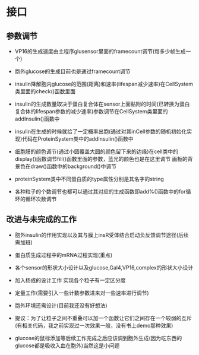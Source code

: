 # 接口  

## 参数调节

+ VP16的生成速度由主程序glusensor里面的framecount调节(每多少帧生成一个)  

+ 胞外glucose的生成目前也是通过framecount调节

+ insulin降解胞内glucose的范围(距离)和速率(lifespan减少速率)在CellSystem类里面的check()函数里面

+ insulin的生成数量取决于蛋白复合体在sensor上面黏附的时间(已转换为蛋白复合体的lifespan参数的减少速率)参数调节在CellSystem类里面的addInsulin()函数中

+ insulin在生成的时候就给了一定概率出胞(通过对其inCell参数的随机初始化实现)代码在ProteinSystem类中的addInsulin()函数中  

+ 细胞膜的颜色调节(通过小圆覆盖大圆的颜色留下来的边缘)在cell类中的display()函数调节fill()函数里面的参数，蓝光的颜色也是在这里调节  画板的背景色在draw()函数中的background()中调节

+ proteinSystem类中不同蛋白质的type属性分别是其名字的string

+ 各种粒子的个数调节也都可以通过其对应的生成函数即add%()函数中的for循环的循环次数调节

## 改进与未完成的工作

+ 胞外insulin的作用实现以及其与膜上insR受体结合启动负反馈调节途径(后续需加班)

+ 蛋白质生成过程中的mRNA过程实现(重点)

+ 各个sensor的形状大小设计以及glucose,Gal4,VP16,complex的形状大小设计

+ 加入杨成的设计工作 实现各个粒子有一定区分度

+ 定量工作(需要引入一些计数参数进来对一些速率进行调节)

+ 胞外环境还需设计(目前我还没有好想法)

+ 提议：为了让粒子之间不重叠可以加一个函数让它们之间存在一个较弱的互斥(有相关代码，我之前实现过一次效果一般，没有书上demo那种效果)

+ glucose的鼠标添加等后续工作完成之后应该调到胞外生成(因为吃东西的glucose都是吸收入血在胞外)当然这是小问题

